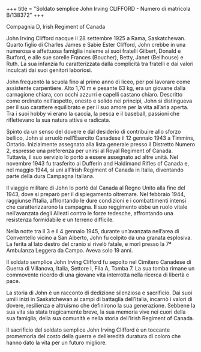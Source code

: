 +++
title = "Soldato semplice John Irving CLIFFORD - Numero di matricola B/138372"
+++

Compagnia D, Irish Regiment of Canada

John Irving Clifford nacque il 28 settembre 1925 a Rama, Saskatchewan. Quarto figlio di Charles James e Sabie Ester Clifford, John crebbe in una numerosa e affettuosa famiglia insieme ai suoi fratelli Gilbert, Donald e Burford, e alle sue sorelle Frances (Boucher), Betty, Janet (Bellhouse) e Ruth. La sua infanzia fu caratterizzata dalla complicità tra fratelli e dai valori inculcati dai suoi genitori laboriosi.

John frequentò la scuola fino al primo anno di liceo, per poi lavorare come assistente carpentiere. Alto 1,70 m e pesante 63 kg, era un giovane dalla carnagione chiara, con occhi azzurri e capelli castano chiaro. Descritto come ordinato nell’aspetto, onesto e solido nei principi, John si distingueva per il suo carattere equilibrato e per il suo amore per la vita all’aria aperta. Tra i suoi hobby vi erano la caccia, la pesca e il baseball, passioni che riflettevano la sua natura attiva e radicata.

Spinto da un senso del dovere e dal desiderio di contribuire allo sforzo bellico, John si arruolò nell’Esercito Canadese il 12 gennaio 1943 a Timmins, Ontario. Inizialmente assegnato alla lista generale presso il Distretto Numero 2, espresse una preferenza per unirsi al Royal Regiment of Canada. 
Tuttavia, il suo servizio lo portò a essere assegnato ad altre unità. Nel novembre 1943 fu trasferito ai Dufferin and Haldimand Rifles of Canada e, nel maggio 1944, si unì all’Irish Regiment of Canada in Italia, diventando parte della dura Campagna Italiana.

Il viaggio militare di John lo portò dal Canada al Regno Unito alla fine del 1943, dove si preparò per il dispiegamento oltremare. Nel febbraio 1944, raggiunse l’Italia, affrontando le dure condizioni e i combattimenti intensi che caratterizzarono la campagna. Il suo reggimento ebbe un ruolo vitale nell’avanzata degli Alleati contro le forze tedesche, affrontando una resistenza formidabile e un terreno difficile.

Nella notte tra il 3 e il 4 gennaio 1945, durante un’avanzata nell’area di Conventello vicino a San Alberto, John fu colpito da una granata esplosiva. La ferita al lato destro del cranio si rivelò fatale, e morì presso la 7ª Ambulanza Leggera da Campo. Aveva solo 19 anni.

Il soldato semplice John Irving Clifford fu sepolto nel Cimitero Canadese di Guerra di Villanova, Italia, Settore I, Fila A, Tomba 7. La sua tomba rimane un commovente ricordo di una giovane vita interrotta nella ricerca di libertà e pace.

La storia di John è un racconto di dedizione silenziosa e sacrificio. Dai suoi umili inizi in Saskatchewan ai campi di battaglia dell’Italia, incarnò i valori di dovere, resilienza e altruismo che definirono la sua generazione. Sebbene la sua vita sia stata tragicamente breve, la sua memoria vive nei cuori della sua famiglia, della sua comunità e nella storia dell’Irish Regiment of Canada.

Il sacrificio del soldato semplice John Irving Clifford è un toccante promemoria del costo della guerra e dell’eredità duratura di coloro che hanno dato la vita per un futuro migliore.

